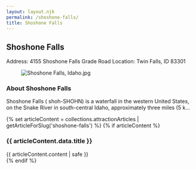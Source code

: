 ```yaml
---
layout: layout.njk
permalink: /shoshone-falls/
title: Shoshone Falls
---
```


<article class="attraction-detail container">
  <h2>Shoshone Falls</h2>
  <div class="attraction-meta">
    <span class="address">Address: 4155 Shoshone Falls Grade Road</span>
    <span class="location">Location: Twin Falls, ID 83301</span>
  </div>
  <figure class="attraction-image">
    <img src="https://upload.wikimedia.org/wikipedia/commons/b/b1/Shoshone_Falls%2C_Idaho.jpg?v=1743964413069" alt="Shoshone Falls, Idaho.jpg" loading="lazy">
  </figure>
  <div class="attraction-description">
    <h3>About Shoshone Falls</h3>
    <p>Shoshone Falls ( shoh-SHOHN) is a waterfall in the western United States, on the Snake River in south-central Idaho, approximately three miles (5 k...</p>
  </div>
  
  {% set articleContent = collections.attractionArticles | getArticleForSlug('shoshone-falls') %}
  {% if articleContent %}
  <div class="attraction-article">
    <h3>{{ articleContent.data.title }}</h3>
    <div class="article-content">
      {{ articleContent.content | safe }}
    </div>
  </div>
  {% endif %}
  
  
</article>